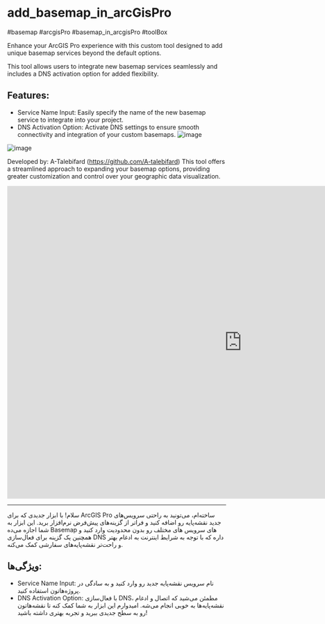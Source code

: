 # add_basemap_in_arcGisPro
#basemap #arcgisPro #basemap_in_arcgisPro #toolBox

Enhance your ArcGIS Pro experience with this custom tool designed to add unique basemap services beyond the default options.

This tool allows users to integrate new basemap services seamlessly and includes a DNS activation option for added flexibility.

## Features:

- Service Name Input: Easily specify the name of the new basemap service to integrate into your project.
- DNS Activation Option: Activate DNS settings to ensure smooth connectivity and integration of your custom basemaps.
![image](https://github.com/user-attachments/assets/a39efa79-0128-4a6b-908b-dd9bd987bd45)


![image](https://github.com/user-attachments/assets/bbbe2c77-4124-439f-991a-cd48fd4493e8)


Developed by: A-Talebifard
(https://github.com/A-talebifard)
This tool offers a streamlined approach to expanding your basemap options, providing greater customization and control over your geographic data visualization.

<iframe width="1080" height="720" src="https://www.youtube.com/embed/bdk2sAAguE8" frameborder="0" allow="accelerometer; autoplay; clipboard-write; encrypted-media; gyroscope; picture-in-picture" allowfullscreen></iframe>

 -----
 سلام! با ابزار جدیدی که برای ArcGIS Pro ساخته‌ام، می‌تونید به راحتی سرویس‌های جدید نقشه‌پایه رو اضافه کنید و فراتر از گزینه‌های پیش‌فرض نرم‌افزار برید. این ابزار به شما اجازه می‌ده Basemap های سرویس های مختلف رو بدون محدودیت وارد کنید و همچنین یک گزینه برای فعال‌سازی DNS داره که با توجه به شرایط اینترنت به ادغام بهتر و راحت‌تر نقشه‌پایه‌های سفارشی کمک می‌کنه.

## ویژگی‌ها:

- Service Name Input: نام سرویس نقشه‌پایه جدید رو وارد کنید و به سادگی در پروژه‌هاتون استفاده کنید.
- DNS Activation Option: با فعال‌سازی DNS، مطمئن می‌شید که اتصال و ادغام نقشه‌پایه‌ها به خوبی انجام می‌شه.
امیدوارم این ابزار به شما کمک کنه تا نقشه‌هاتون رو به سطح جدیدی ببرید و تجربه بهتری داشته باشید!

